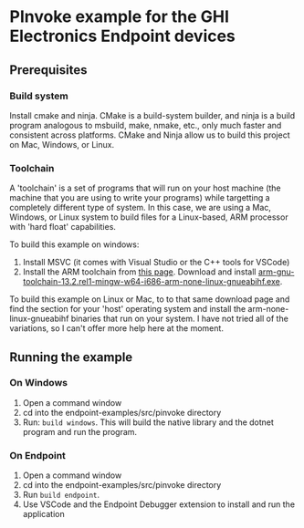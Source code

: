 # PInvoke example for the GHI Electronics Endpoint devices

## Prerequisites

### Build system

Install cmake and ninja.  CMake is a build-system builder, and ninja is a build program analogous to msbuild, make, nmake, etc., only much faster and consistent across platforms. CMake and Ninja allow us to build this project on Mac, Windows, or Linux.

### Toolchain

A 'toolchain' is a set of programs that will run on your host machine (the machine that you are using to write your programs) while targetting a completely different type of system.  In this case, we are using a Mac, Windows, or Linux system to build files for a Linux-based, ARM processor with 'hard float' capabilities.

To build this example on windows:
1. Install MSVC (it comes with Visual Studio or the C++ tools for VSCode)
1. Install the ARM toolchain from [this page](https://developer.arm.com/downloads/-/arm-gnu-toolchain-downloads). Download and install [arm-gnu-toolchain-13.2.rel1-mingw-w64-i686-arm-none-linux-gnueabihf.exe](https://developer.arm.com/-/media/Files/downloads/gnu/13.2.rel1/binrel/arm-gnu-toolchain-13.2.rel1-mingw-w64-i686-arm-none-linux-gnueabihf.exe?rev=c721fbf7e0ed48f0a5f0250740400f7c&hash=6733718EFDDFED56698E38E54EDFC268).

To build this example on Linux or Mac, to to that same download page and find the section for your 'host' operating system and install the arm-none-linux-gnueabihf binaries that run on your system. I have not tried all of the variations, so I can't offer more help here at the moment.

## Running the example

### On Windows

1. Open a command window
1. cd into the endpoint-examples/src/pinvoke directory
1. Run: ```build windows```.  This will build the native library and the dotnet program and run the program.

### On Endpoint

1. Open a command window
1. cd into the endpoint-examples/src/pinvoke directory
1. Run ```build endpoint```.
1. Use VSCode and the Endpoint Debugger extension to install and run the application